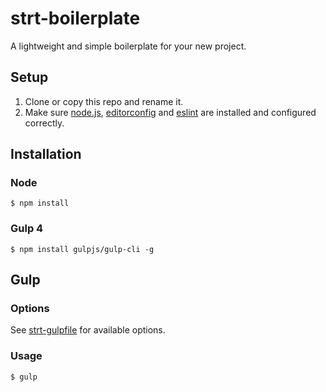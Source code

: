 # strt-boilerplate
A lightweight and simple boilerplate for your new project. 

## Setup
1. Clone or copy this repo and rename it.
2. Make sure [node.js](https://nodejs.org/en/), [editorconfig](http://editorconfig.org/) and [eslint](http://eslint.org/) are installed and configured correctly.

## Installation

### Node
```
$ npm install
```

### Gulp 4
```
$ npm install gulpjs/gulp-cli -g
```

## Gulp 
### Options
See [strt-gulpfile](https://github.com/strt/strt-gulpfile) for available options.

### Usage

```
$ gulp
```
